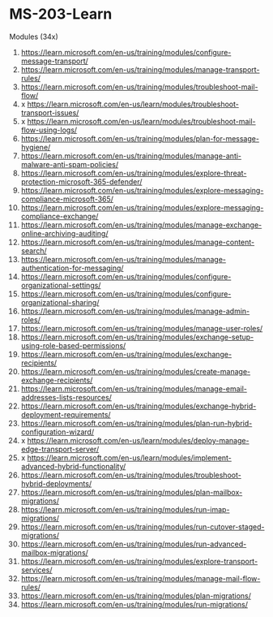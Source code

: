 # MS-203-Learn

Modules (34x)

1. <https://learn.microsoft.com/en-us/training/modules/configure-message-transport/>
2. <https://learn.microsoft.com/en-us/training/modules/manage-transport-rules/>
3. <https://learn.microsoft.com/en-us/training/modules/troubleshoot-mail-flow/>
4. x <https://learn.microsoft.com/en-us/learn/modules/troubleshoot-transport-issues/>
5. x <https://learn.microsoft.com/en-us/learn/modules/troubleshoot-mail-flow-using-logs/>
6. <https://learn.microsoft.com/en-us/training/modules/plan-for-message-hygiene/>
7. <https://learn.microsoft.com/en-us/training/modules/manage-anti-malware-anti-spam-policies/>
8. <https://learn.microsoft.com/en-us/training/modules/explore-threat-protection-microsoft-365-defender/>
9. <https://learn.microsoft.com/en-us/training/modules/explore-messaging-compliance-microsoft-365/>
10. <https://learn.microsoft.com/en-us/training/modules/explore-messaging-compliance-exchange/>
11. <https://learn.microsoft.com/en-us/training/modules/manage-exchange-online-archiving-auditing/>
12. <https://learn.microsoft.com/en-us/training/modules/manage-content-search/>
13. <https://learn.microsoft.com/en-us/training/modules/manage-authentication-for-messaging/>
14. <https://learn.microsoft.com/en-us/training/modules/configure-organizational-settings/>
15. <https://learn.microsoft.com/en-us/training/modules/configure-organizational-sharing/>
16. <https://learn.microsoft.com/en-us/training/modules/manage-admin-roles/>
17. <https://learn.microsoft.com/en-us/training/modules/manage-user-roles/>
18. <https://learn.microsoft.com/en-us/training/modules/exchange-setup-using-role-based-permissions/>
19. <https://learn.microsoft.com/en-us/training/modules/exchange-recipients/>
20. <https://learn.microsoft.com/en-us/training/modules/create-manage-exchange-recipients/>
21. <https://learn.microsoft.com/en-us/training/modules/manage-email-addresses-lists-resources/>
22. <https://learn.microsoft.com/en-us/training/modules/exchange-hybrid-deployment-requirements/>
23. <https://learn.microsoft.com/en-us/training/modules/plan-run-hybrid-configuration-wizard/>
24. x <https://learn.microsoft.com/en-us/learn/modules/deploy-manage-edge-transport-server/>
25. x <https://learn.microsoft.com/en-us/learn/modules/implement-advanced-hybrid-functionality/>
26. <https://learn.microsoft.com/en-us/training/modules/troubleshoot-hybrid-deployments/>
27. <https://learn.microsoft.com/en-us/training/modules/plan-mailbox-migrations/>
28. <https://learn.microsoft.com/en-us/training/modules/run-imap-migrations/>
29. <https://learn.microsoft.com/en-us/training/modules/run-cutover-staged-migrations/>
30. <https://learn.microsoft.com/en-us/training/modules/run-advanced-mailbox-migrations/>
31. <https://learn.microsoft.com/en-us/training/modules/explore-transport-services/>
32. <https://learn.microsoft.com/en-us/training/modules/manage-mail-flow-rules/>
33. <https://learn.microsoft.com/en-us/training/modules/plan-migrations/>
34. <https://learn.microsoft.com/en-us/training/modules/run-migrations/>
